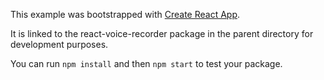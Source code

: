 This example was bootstrapped with [Create React App](https://github.com/facebook/create-react-app).

It is linked to the react-voice-recorder package in the parent directory for development purposes.

You can run `npm install` and then `npm start` to test your package.
